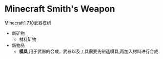 # Minecraft Smith's Weapon
Minecraft1.7.10武器模组
- 新矿物
  - 材料矿物
- 新物品
  - **模具**,用于武器的合成，武器以及工具需要先制造模具,再加入材料进行合成
